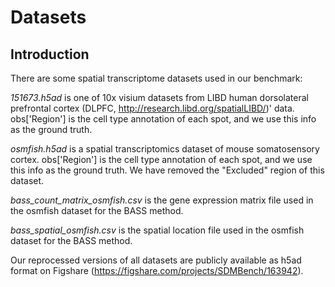 # Datasets
## Introduction
There are some spatial transcriptome datasets used in our benchmark:

*151673.h5ad* is one of 10x visium datasets from LIBD human dorsolateral prefrontal cortex (DLPFC, http://research.libd.org/spatialLIBD/)' data. obs['Region'] is the cell type annotation of each spot, and we use this info as the ground truth. 

*osmfish.h5ad* is a spatial transcriptomics dataset of mouse somatosensory cortex. obs['Region'] is the cell type annotation of each spot, and we use this info as the ground truth. We have removed the "Excluded" region of this dataset.

*bass_count_matrix_osmfish.csv* is the gene expression matrix file used in the osmfish dataset for the BASS method.

*bass_spatial_osmfish.csv* is the spatial location file used in the osmfish dataset for the BASS method.

Our reprocessed versions of all datasets are publicly available as h5ad format on Figshare (https://figshare.com/projects/SDMBench/163942).
